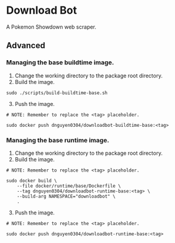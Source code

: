 # Download Bot
A Pokemon Showdown web scraper.

## Advanced
### Managing the base buildtime image.
1. Change the working directory to the package root directory.
2. Build the image.
```
sudo ./scripts/build-buildtime-base.sh
```
3. Push the image.
```
# NOTE: Remember to replace the <tag> placeholder.

sudo docker push dnguyen0304/downloadbot-buildtime-base:<tag>
```

### Managing the base runtime image.
1. Change the working directory to the package root directory.
2. Build the image.
```
# NOTE: Remember to replace the <tag> placeholder.

sudo docker build \
    --file docker/runtime/base/Dockerfile \
    --tag dnguyen0304/downloadbot-runtime-base:<tag> \
    --build-arg NAMESPACE="downloadbot" \
    .
```
3. Push the image.
```
# NOTE: Remember to replace the <tag> placeholder.

sudo docker push dnguyen0304/downloadbot-runtime-base:<tag>
```
